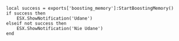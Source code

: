     local success = exports['boosting_memory']:StartBoostingMemory()
    if success then
        ESX.ShowNotification('Udane')
    elseif not success then
        ESX.ShowNotification('Nie Udane')
    end